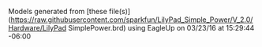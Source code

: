 Models generated from [these file(s)](https://raw.githubusercontent.com/sparkfun/LilyPad_Simple_Power/V_2.0/Hardware/LilyPad SimplePower.brd) using EagleUp on 03/23/16 at 15:29:44 -06:00
